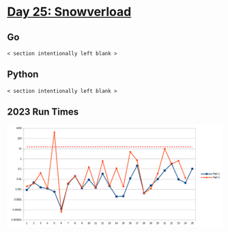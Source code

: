 # [Day 25: Snowverload](https://adventofcode.com/2023/day/25)

<!-- These are helper text to make formatting the yearly readme consistent and easier...

[Day 25: Snowverload][rm25]
[Go][go25]
[Python][py25]

[rm25]: 25-snowverload/README.md
[go25]: 25-snowverload/go
[py25]: 25-snowverload/py

-->

## Go

```text
< section intentionally left blank >
```

## Python

```text
< section intentionally left blank >
```

## 2023 Run Times

![2023 exercise run-time graphs](../run-times.png)
